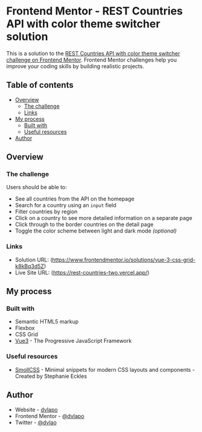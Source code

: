 # Frontend Mentor - REST Countries API with color theme switcher solution

This is a solution to the [REST Countries API with color theme switcher challenge on Frontend Mentor](https://www.frontendmentor.io/challenges/rest-countries-api-with-color-theme-switcher-5cacc469fec04111f7b848ca). Frontend Mentor challenges help you improve your coding skills by building realistic projects.

## Table of contents

-  [Overview](#overview)
   -  [The challenge](#the-challenge)
   -  [Links](#links)
-  [My process](#my-process)
   -  [Built with](#built-with)
   -  [Useful resources](#useful-resources)
-  [Author](#author)

## Overview

### The challenge

Users should be able to:

-  See all countries from the API on the homepage
-  Search for a country using an `input` field
-  Filter countries by region
-  Click on a country to see more detailed information on a separate page
-  Click through to the border countries on the detail page
-  Toggle the color scheme between light and dark mode _(optional)_

### Links

-  Solution URL: (https://www.frontendmentor.io/solutions/vue-3-css-grid-k8kBq3d5Z)
-  Live Site URL: (https://rest-countries-two.vercel.app/)

## My process

### Built with

-  Semantic HTML5 markup
-  Flexbox
-  CSS Grid
-  [Vue3](https://vuejs.org/) - The Progressive JavaScript Framework

### Useful resources

-  [SmollCSS](https://smolcss.dev/) - Minimal snippets for modern CSS layouts and components - Created by Stephanie Eckles

## Author

-  Website - [dvlapo](https://dvlapo.netlify.app)
-  Frontend Mentor - [@dvlapo](https://www.frontendmentor.io/profile/dvlapo)
-  Twitter - [@dvlao](https://www.twitter.com/dvlapo)
